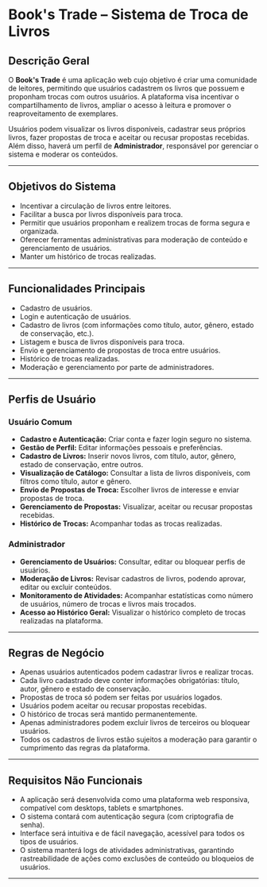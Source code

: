 # Book's Trade – Sistema de Troca de Livros

## Descrição Geral

O **Book's Trade** é uma aplicação web cujo objetivo é criar uma comunidade de leitores, permitindo que usuários cadastrem os livros que possuem e proponham trocas com outros usuários. A plataforma visa incentivar o compartilhamento de livros, ampliar o acesso à leitura e promover o reaproveitamento de exemplares.

Usuários podem visualizar os livros disponíveis, cadastrar seus próprios livros, fazer propostas de troca e aceitar ou recusar propostas recebidas. Além disso, haverá um perfil de **Administrador**, responsável por gerenciar o sistema e moderar os conteúdos.

---

## Objetivos do Sistema

- Incentivar a circulação de livros entre leitores.
- Facilitar a busca por livros disponíveis para troca.
- Permitir que usuários proponham e realizem trocas de forma segura e organizada.
- Oferecer ferramentas administrativas para moderação de conteúdo e gerenciamento de usuários.
- Manter um histórico de trocas realizadas.

---

## Funcionalidades Principais

- Cadastro de usuários.
- Login e autenticação de usuários.
- Cadastro de livros (com informações como título, autor, gênero, estado de conservação, etc.).
- Listagem e busca de livros disponíveis para troca.
- Envio e gerenciamento de propostas de troca entre usuários.
- Histórico de trocas realizadas.
- Moderação e gerenciamento por parte de administradores.

---

## Perfis de Usuário

### Usuário Comum

- **Cadastro e Autenticação:** Criar conta e fazer login seguro no sistema.
- **Gestão de Perfil:** Editar informações pessoais e preferências.
- **Cadastro de Livros:** Inserir novos livros, com título, autor, gênero, estado de conservação, entre outros.
- **Visualização de Catálogo:** Consultar a lista de livros disponíveis, com filtros como título, autor e gênero.
- **Envio de Propostas de Troca:** Escolher livros de interesse e enviar propostas de troca.
- **Gerenciamento de Propostas:** Visualizar, aceitar ou recusar propostas recebidas.
- **Histórico de Trocas:** Acompanhar todas as trocas realizadas.

### Administrador

- **Gerenciamento de Usuários:** Consultar, editar ou bloquear perfis de usuários.
- **Moderação de Livros:** Revisar cadastros de livros, podendo aprovar, editar ou excluir conteúdos.
- **Monitoramento de Atividades:** Acompanhar estatísticas como número de usuários, número de trocas e livros mais trocados.
- **Acesso ao Histórico Geral:** Visualizar o histórico completo de trocas realizadas na plataforma.

---

## Regras de Negócio

- Apenas usuários autenticados podem cadastrar livros e realizar trocas.
- Cada livro cadastrado deve conter informações obrigatórias: título, autor, gênero e estado de conservação.
- Propostas de troca só podem ser feitas por usuários logados.
- Usuários podem aceitar ou recusar propostas recebidas.
- O histórico de trocas será mantido permanentemente.
- Apenas administradores podem excluir livros de terceiros ou bloquear usuários.
- Todos os cadastros de livros estão sujeitos a moderação para garantir o cumprimento das regras da plataforma.

---

## Requisitos Não Funcionais

- A aplicação será desenvolvida como uma plataforma web responsiva, compatível com desktops, tablets e smartphones.
- O sistema contará com autenticação segura (com criptografia de senha).
- Interface será intuitiva e de fácil navegação, acessível para todos os tipos de usuários.
- O sistema manterá logs de atividades administrativas, garantindo rastreabilidade de ações como exclusões de conteúdo ou bloqueios de usuários.

---



